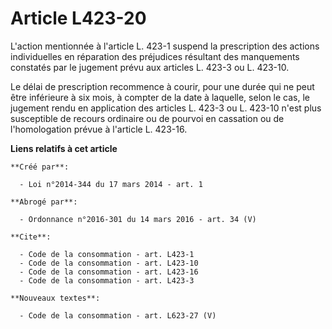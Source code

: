 # Article L423-20

L'action mentionnée à l'article L. 423-1 suspend la prescription des actions individuelles en réparation des préjudices
résultant des manquements constatés par le jugement prévu aux articles L. 423-3 ou L. 423-10. 

Le délai de prescription recommence à courir, pour une durée qui ne peut être inférieure à six mois, à compter de la date à
laquelle, selon le cas, le jugement rendu en application des articles L. 423-3 ou L. 423-10 n'est plus susceptible de recours
ordinaire ou de pourvoi en cassation ou de l'homologation prévue à l'article L. 423-16.

**Liens relatifs à cet article**

	**Créé par**:

	  - Loi n°2014-344 du 17 mars 2014 - art. 1

	**Abrogé par**:

	  - Ordonnance n°2016-301 du 14 mars 2016 - art. 34 (V)

	**Cite**:

	  - Code de la consommation - art. L423-1
	  - Code de la consommation - art. L423-10
	  - Code de la consommation - art. L423-16
	  - Code de la consommation - art. L423-3

	**Nouveaux textes**:

	  - Code de la consommation - art. L623-27 (V)
